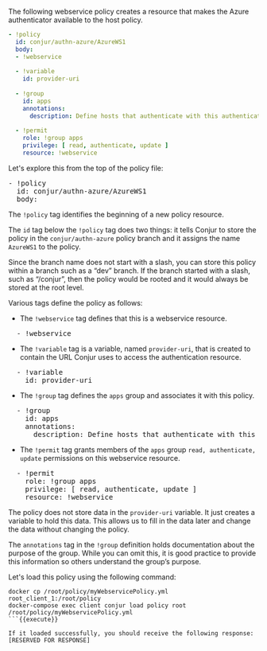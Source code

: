 The following webservice policy creates a resource that makes the Azure authenticator available to the host policy.

```yaml
- !policy
  id: conjur/authn-azure/AzureWS1
  body:
  - !webservice
 
  - !variable
    id: provider-uri
 
  - !group
    id: apps
    annotations:
      description: Define hosts that authenticate with this authenticator
 
  - !permit
    role: !group apps
    privilege: [ read, authenticate, update ]
    resource: !webservice
```

Let's explore this from the top of the policy file:

<pre class="file" data-filename="myWebservicePolicy.yml" data-target="replace">- !policy
  id: conjur/authn-azure/AzureWS1
  body:
</pre>

The `!policy` tag identifies the beginning of a new policy resource.

The `id` tag below the `!policy` tag does two things: it tells Conjur to store the policy in the `conjur/authn-azure` policy branch and it assigns the name `AzureWS1` to the policy.

Since the branch name does not start with a slash, you can store this policy within a branch such as a “dev” branch. If the branch started with a slash, such as “/conjur”, then the policy would be rooted and it would always be stored at the root level.

Various tags define the policy as follows:

* The `!webservice` tag defines that this is a webservice resource.
<pre class="file" data-filename="myWebservicePolicy.yml" data-target="append">  - !webservice
</pre>
* The `!variable` tag is a variable, named `provider-uri`, that is created to contain the URL Conjur uses to access the authentication resource.
<pre class="file" data-filename="myWebservicePolicy.yml" data-target="append">  - !variable
    id: provider-uri
</pre>
* The `!group` tag defines the `apps` group and associates it with this policy.
<pre class="file" data-filename="myWebservicePolicy.yml" data-target="append">  - !group
    id: apps
    annotations:
      description: Define hosts that authenticate with this authenticator
</pre>
* The `!permit` tag grants members of the `apps` group `read, authenticate, update` permissions on this webservice resource.
<pre class="file" data-filename="myWebservicePolicy.yml" data-target="append">  - !permit
    role: !group apps
    privilege: [ read, authenticate, update ]
    resource: !webservice
</pre>

The policy does not store data in the `provider-uri` variable. It just creates a variable to hold this data. This allows us to fill in the data later and change the data without changing the policy.

The `annotations` tag in the `!group` definition holds documentation about the purpose of the group. While you can omit this, it is good practice to provide this information so others understand the group’s purpose.

Let's load this policy using the following command:

```
docker cp /root/policy/myWebservicePolicy.yml root_client_1:/root/policy
docker-compose exec client conjur load policy root /root/policy/myWebservicePolicy.yml
```{{execute}}

If it loaded successfully, you should receive the following response:
[RESERVED FOR RESPONSE]